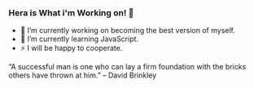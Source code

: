 ### Hera is What i'm Working on! 👋

- 🔭 I’m currently working on becoming the best version of myself.
- 🌱 I’m currently learning JavaScript.
- ⚡ I will be happy to cooperate.

“A successful man is one who can lay a firm foundation with the bricks others have thrown at him.”
– David Brinkley

<!--
**davidOlesinski/davidOlesinski** is a ✨ _special_ ✨ repository because its `README.md` (this file) appears on your GitHub profile.

- 🔭 I’m currently working on becoming the best version of myself.
- 🌱 I’m currently learning JavaScript.
- ⚡ I will be happy to cooperate.

“A successful man is one who can lay a firm foundation with the bricks others have thrown at him.”
– David Brinkley

-->
